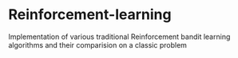 # Reinforcement-learning
Implementation of various traditional Reinforcement bandit learning algorithms and their comparision on a classic problem
